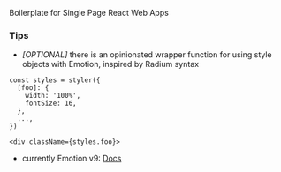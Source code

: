 Boilerplate for Single Page React Web Apps

### Tips
- *[OPTIONAL]* there is an opinionated wrapper function for using style objects with Emotion, inspired by Radium syntax
```
const styles = styler({
  [foo]: {
    width: '100%',
    fontSize: 16,
  },
  ...,
})

<div className={styles.foo}>
```
- currently Emotion v9: [Docs](https://5bb1495273f2cf57a2cf39cc--emotion.netlify.com/)

